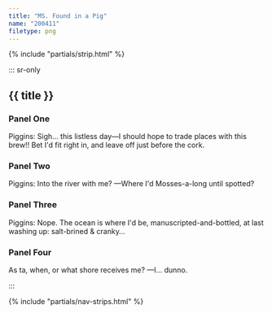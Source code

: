 ```yaml
---
title: "MS. Found in a Pig"
name: "200411"
filetype: png
---
```


{% include "partials/strip.html" %}

::: sr-only

## {{ title }}

### Panel One
Piggins: Sigh&hellip; this listless day&mdash;I should hope to trade places with this brew!! Bet I'd fit right in, and leave off just before the cork.  

### Panel Two
Piggins: Into the river with me? &mdash;Where I'd
Mosses-a-long until spotted?

### Panel Three
Piggins: Nope. The ocean is where I'd be,
manuscripted-and-bottled, at last washing up: salt-brined &amp;
cranky&hellip;

### Panel Four
As ta, when, or what shore receives me? &mdash;I&hellip; dunno.

:::

{% include "partials/nav-strips.html" %}
